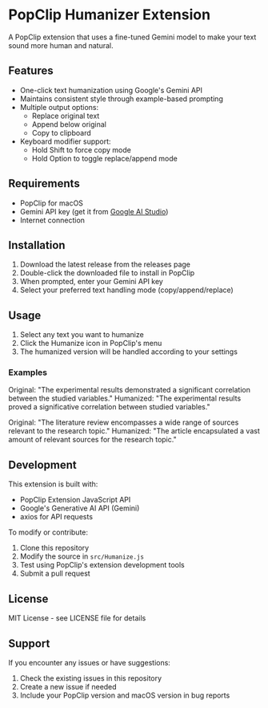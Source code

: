 # PopClip Humanizer Extension

A PopClip extension that uses a fine-tuned Gemini model to make your text sound more human and natural.

## Features

- One-click text humanization using Google's Gemini API
- Maintains consistent style through example-based prompting
- Multiple output options:
  - Replace original text
  - Append below original
  - Copy to clipboard
- Keyboard modifier support:
  - Hold Shift to force copy mode
  - Hold Option to toggle replace/append mode

## Requirements

- PopClip for macOS
- Gemini API key (get it from [Google AI Studio](https://makersuite.google.com/app/apikey))
- Internet connection

## Installation

1. Download the latest release from the releases page
2. Double-click the downloaded file to install in PopClip
3. When prompted, enter your Gemini API key
4. Select your preferred text handling mode (copy/append/replace)

## Usage

1. Select any text you want to humanize
2. Click the Humanize icon in PopClip's menu
3. The humanized version will be handled according to your settings

### Examples

Original: "The experimental results demonstrated a significant correlation between the studied variables."
Humanized: "The experimental results proved a significative correlation between studied variables."

Original: "The literature review encompasses a wide range of sources relevant to the research topic."
Humanized: "The article encapsulated a vast amount of relevant sources for the research topic."

## Development

This extension is built with:
- PopClip Extension JavaScript API
- Google's Generative AI API (Gemini)
- axios for API requests

To modify or contribute:
1. Clone this repository
2. Modify the source in `src/Humanize.js`
3. Test using PopClip's extension development tools
4. Submit a pull request

## License

MIT License - see LICENSE file for details

## Support

If you encounter any issues or have suggestions:
1. Check the existing issues in this repository
2. Create a new issue if needed
3. Include your PopClip version and macOS version in bug reports